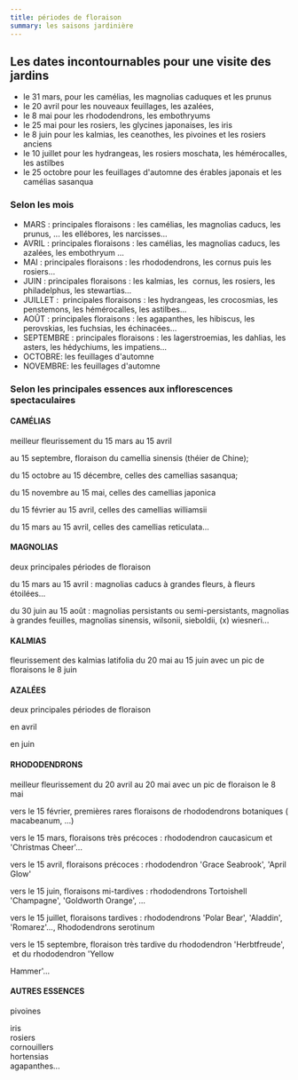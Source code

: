 ```yaml
---
title: périodes de floraison
summary: les saisons jardinière
---
```


## Les dates incontournables pour une visite des jardins

- le 31 mars, pour les camélias, les magnolias caduques et les prunus
- le 20 avril pour les nouveaux feuillages, les azalées,
- le 8 mai pour les rhododendrons, les embothryums
- le 25 mai pour les rosiers, les glycines japonaises, les iris
- le 8 juin pour les kalmias, les ceanothes, les pivoines et les
  rosiers anciens
- le 10 juillet pour les hydrangeas, les rosiers moschata, les
  hémérocalles, les astilbes
- le 25 octobre pour les feuillages d\'automne des érables japonais et
  les camélias sasanqua

### Selon les mois

- MARS : principales floraisons : les camélias, les magnolias caducs,
  les prunus, \... les ellébores, les narcisses\...
- AVRIL : principales floraisons : les camélias, les magnolias caducs,
  les azalées, les embothryum \...
- MAI : principales floraisons : les rhododendrons, les cornus puis
  les rosiers\...
- JUIN : principales floraisons : les kalmias, les  cornus, les
  rosiers, les philadelphus, les stewartias\...
- JUILLET :  principales floraisons : les hydrangeas, les crocosmias,
  les penstemons, les hémérocalles, les astilbes\...
- AOÛT : principales floraisons : les agapanthes, les hibiscus, les
  perovskias, les fuchsias, les échinacées\...
- SEPTEMBRE : principales floraisons : les lagerstroemias, les
  dahlias, les asters, les hédychiums, les impatiens\...
- OCTOBRE: les feuillages d\'automne
- NOVEMBRE: les feuillages d\'automne

### Selon les principales essences aux inflorescences spectaculaires

#### CAMÉLIAS

meilleur fleurissement du 15 mars au 15 avril

au 15 septembre, floraison du camellia sinensis (théier de Chine);

du 15 octobre au 15 décembre, celles des camellias sasanqua;

du 15 novembre au 15 mai, celles des camellias japonica

du 15 février au 15 avril, celles des camellias williamsii

du 15 mars au 15 avril, celles des camellias reticulata\...

#### MAGNOLIAS

deux principales périodes de floraison

du 15 mars au 15 avril : magnolias caducs à grandes fleurs, à fleurs
étoilées\...

du 30 juin au 15 août : magnolias persistants ou semi-persistants,
magnolias à grandes feuilles, magnolias sinensis, wilsonii, sieboldii,
(x) wiesneri\...

#### KALMIAS

fleurissement des kalmias latifolia du 20 mai au 15 juin avec
un pic de floraisons le 8 juin

#### AZALÉES

deux principales périodes de floraison

en avril

en juin

#### RHODODENDRONS

meilleur fleurissement du 20 avril au 20 mai avec un pic
de floraison le 8 mai

vers le 15 février, premières rares floraisons de rhododendrons
botaniques ( macabeanum, \...)

vers le 15 mars, floraisons très précoces : rhododendron caucasicum et
\'Christmas Cheer\'\...

vers le 15 avril, floraisons précoces : rhododendron \'Grace Seabrook\',
\'April Glow\'

vers le 15 juin, floraisons mi-tardives : rhododendrons Tortoishell
\'Champagne\', \'Goldworth Orange\', \...

vers le 15 juillet, floraisons tardives : rhododendrons \'Polar Bear\',
\'Aladdin\', \'Romarez\'\..., Rhododendrons serotinum

vers le 15 septembre, floraison très tardive du rhododendron
\'Herbtfreude\',  et du rhododendron \'Yellow

Hammer\'\...

#### AUTRES ESSENCES

pivoines

iris \
rosiers \
cornouillers \
hortensias\
agapanthes\...
